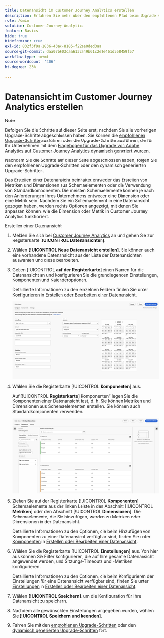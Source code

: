 ```yaml
---
title: Datenansicht im Customer Journey Analytics erstellen
description: Erfahren Sie mehr über den empfohlenen Pfad beim Upgrade von Adobe Analytics auf Customer Journey Analytics
role: Admin
solution: Customer Journey Analytics
feature: Basics
hide: true
hidefromtoc: true
exl-id: 832f3f9a-1836-43ac-8185-f22ae0ded3aa
source-git-commit: daa07b603caa613ca49b61c2e8e461d558459f57
workflow-type: tm+mt
source-wordcount: '406'
ht-degree: 23%

---
```


# Datenansicht im Customer Journey Analytics erstellen

>[!NOTE]
> 
>Befolgen Sie die Schritte auf dieser Seite erst, nachdem Sie alle vorherigen Upgrade-Schritte abgeschlossen haben. Sie können die [empfohlenen Upgrade-Schritte](/help/getting-started/cja-upgrade/cja-upgrade-recommendations.md#recommended-upgrade-steps-for-most-organizations) ausführen oder die Upgrade-Schritte ausführen, die für Ihr Unternehmen mit dem [Fragebogen für das Upgrade von Adobe Analytics auf Customer Journey Analytics dynamisch generiert wurden](https://gigazelle.github.io/cja-ttv/).
>
>Nachdem Sie die Schritte auf dieser Seite abgeschlossen haben, folgen Sie den empfohlenen Upgrade-Schritten oder den dynamisch generierten Upgrade-Schritten.

<!-- Should we single source this instead of duplicate it? The following steps were copied from: /help/data-views/create-dataview.md -->

Das Erstellen einer Datenansicht beinhaltet entweder das Erstellen von Metriken und Dimensionen aus Schemaelementen oder die Verwendung von Standardkomponenten. Die meisten Schemaelemente können je nach den Anforderungen Ihres Unternehmens entweder eine Dimension oder eine Metrik sein. Nachdem Sie ein Schemaelement in eine Datenansicht gezogen haben, werden rechts Optionen angezeigt, mit denen Sie anpassen können, wie die Dimension oder Metrik in Customer Journey Analytics funktioniert.

Erstellen einer Datenansicht:

1. Melden Sie sich bei [Customer Journey Analytics](https://analytics.adobe.com) an und gehen Sie zur Registerkarte **[!UICONTROL Datenansichten]**.

1. Wählen **[!UICONTROL Neue Datenansicht erstellen]**. Sie können auch eine vorhandene Datenansicht aus der Liste der Datenansichten auswählen und diese bearbeiten.

1. Geben [!UICONTROL **auf der Registerkarte**] einen Namen für die Datenansicht an und konfigurieren Sie die grundlegenden Einstellungen, Komponenten und Kalenderoptionen.

   Detaillierte Informationen zu den einzelnen Feldern finden Sie unter [Konfigurieren](/help/data-views/create-dataview.md#configure) in [Erstellen oder Bearbeiten einer Datenansicht](/help/data-views/create-dataview.md).

   ![Konfigurieren der Datenansicht](assets/dataview-configure.png)

1. Wählen Sie die Registerkarte [!UICONTROL **Komponenten**] aus.

   Auf [!UICONTROL **Registerkarte**] Komponenten“ legen Sie die Komponenten einer Datenansicht fest, d. h. Sie können Metriken und Dimensionen aus Schemaelementen erstellen. Sie können auch Standardkomponenten verwenden.

   ![Registerkarte „Komponenten“](assets/dataview-components.png)

1. Ziehen Sie auf der Registerkarte [!UICONTROL **Komponenten**] Schemaelemente aus der linken Leiste in den Abschnitt [!UICONTROL **Metriken**] oder den Abschnitt [!UICONTROL **Dimensionen**]. Die Schemaelemente, die Sie hinzufügen, werden zu Metriken oder Dimensionen in der Datenansicht.

   Detaillierte Informationen zu den Optionen, die beim Hinzufügen von Komponenten zu einer Datenansicht verfügbar sind, finden Sie unter [Komponenten](/help/data-views/create-dataview.md#components) in [Erstellen oder Bearbeiten einer Datenansicht](/help/data-views/create-dataview.md).

1. Wählen Sie die Registerkarte [!UICONTROL **Einstellungen**] aus. Von hier aus können Sie Filter konfigurieren, die auf Ihre gesamte Datenansicht angewendet werden, und Sitzungs-Timeouts und -Metriken konfigurieren.

   Detaillierte Informationen zu den Optionen, die beim Konfigurieren der Einstellungen für eine Datenansicht verfügbar sind, finden Sie unter [Einstellungen](/help/data-views/create-dataview.md#settings) in [Erstellen oder Bearbeiten einer Datenansicht](/help/data-views/create-dataview.md).

1. Wählen **[!UICONTROL Speichern]**, um die Konfiguration für Ihre Datenansicht zu speichern.

1. Nachdem alle gewünschten Einstellungen angegeben wurden, wählen Sie **[!UICONTROL Speichern und beenden]**.

1. Fahren Sie mit den [empfohlenen Upgrade-Schritten](/help/getting-started/cja-upgrade/cja-upgrade-recommendations.md#recommended-upgrade-steps-for-most-organizations) oder den [dynamisch generierten Upgrade-Schritten](https://gigazelle.github.io/cja-ttv/) fort.
